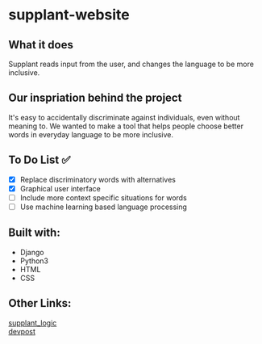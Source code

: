 # supplant-website

## What it does
Supplant reads input from the user, and changes the language to be more inclusive.

## Our inspriation behind the project
It's easy to accidentally discriminate against individuals, even without meaning to. We wanted to make a tool that helps people choose better words in everyday language to be more inclusive.

## To Do List ✅

- [x] Replace discriminatory words with alternatives
- [x] Graphical user interface
- [ ] Include more context specific situations for words
- [ ] Use machine learning based language processing

## Built with:
  - Django
  - Python3
  - HTML
  - CSS
  
 ## Other Links:
  [supplant_logic](https://www.github.com/allanhechen/supplant_logic)  
  [devpost](https://devpost.com/software/supplant-vl7w2b)

